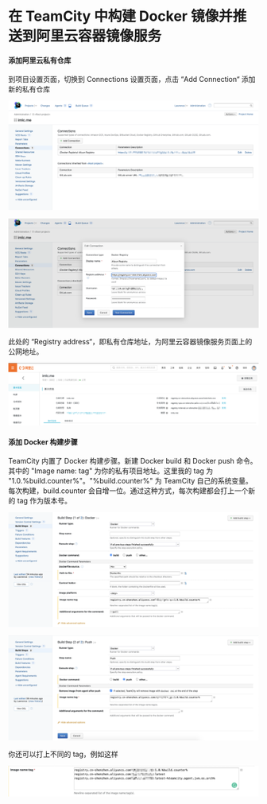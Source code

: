 # 在 TeamCity 中构建 Docker 镜像并推送到阿里云容器镜像服务

#### 添加阿里云私有仓库

到项目设置页面，切换到 Connections 设置页面，点击 “Add Connection“ 添加新的私有仓库

![](.gitbook/assets/image%20%2827%29.png)

![](.gitbook/assets/image%20%2824%29.png)

此处的 “Registry address“，即私有仓库地址，为阿里云容器镜像服务页面上的公网地址。

![](.gitbook/assets/image%20%2823%29.png)

#### 添加 Docker 构建步骤

TeamCity 内置了 Docker 构建步骤。新建 Docker build 和 Docker push 命令。 其中的 "Image name: tag" 为你的私有项目地址。这里我的 tag 为 "1.0.%build.counter%"。"%build.counter%" 为 TeamCity 自己的系统变量。每次构建，build.counter 会自增一位。通过这种方式，每次构建都会打上一个新的 tag 作为版本号。

![](.gitbook/assets/image%20%2822%29.png)

![](.gitbook/assets/image%20%2826%29.png)

你还可以打上不同的 tag，例如这样

![](.gitbook/assets/image%20%2828%29.png)



